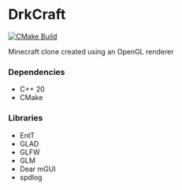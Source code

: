 # DrkCraft

[![CMake Build](https://github.com/D3r3k23/DrkCraft/actions/workflows/cmake_build.yaml/badge.svg)](https://github.com/D3r3k23/DrkCraft/actions/workflows/cmake_build.yaml)

Minecraft clone created using an OpenGL renderer

### Dependencies
* C++ 20
* CMake

### Libraries
* EntT
* GLAD
* GLFW
* GLM
* Dear mGUI
* spdlog

